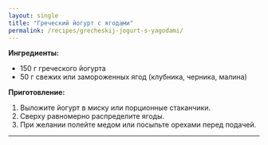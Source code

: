 ```yaml
---
layout: single
title: "Греческий йогурт с ягодами"
permalink: /recipes/grecheskij-jogurt-s-yagodami/
---
```


**Ингредиенты:**
- 150 г греческого йогурта  
- 50 г свежих или замороженных ягод (клубника, черника, малина)  

**Приготовление:**
1. Выложите йогурт в миску или порционные стаканчики.  
2. Сверху равномерно распределите ягоды.  
3. При желании полейте медом или посыпьте орехами перед подачей.  

---
